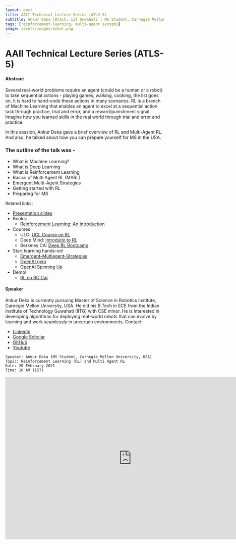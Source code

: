```yaml
---
layout: post
title: AAII Technical Lecture Series (ATLS-5)
subtitle: Ankur Deka (BTech, IIT Guwahati | MS Student, Carnegie Mellon University, USA)
tags: [reinforcement-learning, multi-agent systems]
image: assets/images/ankur.png
---
```


# AAII Technical Lecture Series (ATLS-5)

#### Abstract
Several real-world problems require an agent (could be a human or a robot) to take sequential actions - playing games, walking, cooking, the list goes on. It is hard to hand-code these actions in many scenarios. RL is a branch of Machine Learning that enables an agent to excel at a sequential action task through practice, trial and error, and a reward/punishment signal. Imagine how you learned skills in the real world through trial and error and practice. 

In this session, Ankur Deka gave a brief overview of RL and Multi-Agent RL. And also, he talked about how you can prepare yourself for MS in the USA.

### The outline of the talk was -
* What is Machine Learning?
* What is Deep Learning
* What is Reinforcement Learning
* Basics of Multi Agent RL (MARL)
* Emergent Multi-Agent Strategies
* Getting started with RL
* Preparing for MS

Related links:
- [Presentation slides](https://drive.google.com/file/d/1WO8n7aithLdG_mFeUB0dCRhpalAnopww/view?usp=sharing) 
- Books:
    - [Reinforcement Learning: An Introduction](https://web.stanford.edu/class/psych209/Readings/SuttonBartoIPRLBook2ndEd.pdf)
- Courses
    - ULC: [UCL Course on RL](https://www.davidsilver.uk/teaching/)
    - Deep Mind: [Introdutio to RL](https://deepmind.com/learning-resources/-introduction-reinforcement-learning-david-silver)
    - Berkeley CA: [Deep RL Bootcamp](https://sites.google.com/view/deep-rl-bootcamp/lectures)
- Start learning hands-on!
    - [Emergent-Multiagent-Strategies](https://github.com/Ankur-Deka/Emergent-Multiagent-Strategies)
    - [OpenAI gym](https://gym.openai.com/docs/)
    - [OpenAI Spinning Up](https://spinningup.openai.com/en/latest/)
- Demo!
    - [RL on RC Car](https://www.youtube.com/watch?v=U0-Jswwf0hw)


#### Speaker
Ankur Deka is currently pursuing Master of Science in Robotics Institute, Carnegie Mellon University, USA. He did his B.Tech in ECE from the Indian Institute of Technology Guwahati (IITG) with CSE minor. He is interested in developing algorithms for deploying real-world robots that can evolve by learning and work seamlessly in uncertain environments. 
Contact: 
- [LinkedIn](https://www.linkedin.com/in/ankur-deka/)
- [Google Scholar](https://scholar.google.com/citations?user=CaBIO8cAAAAJ&hl=en)
- [GitHub](https://github.com/Ankur-Deka)
- [Youtube](https://www.youtube.com/channel/UCSQTHva-Z2N0rSJsyWQy_pQ)

```
Speaker: Ankur Deka (MS Student, Carnegie Mellon University, USA)
Topic: Reinforcement Learning (RL) and Multi Agent RL
Date: 20 February 2021
Time: 10 AM (IST)
```

<iframe width="800" height="515" src="https://www.youtube.com/embed/L7cZIwLQZoE" title="YouTube video player" frameborder="0" allow="accelerometer; autoplay; clipboard-write; encrypted-media; gyroscope; picture-in-picture; web-share" allowfullscreen></iframe>
